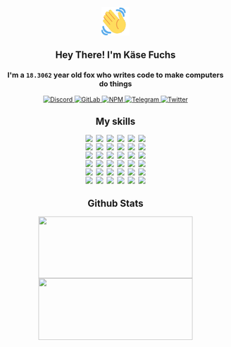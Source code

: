 <div><p align=center><img src=./resources/images/wave.gif width=64px height=64px></p><h2 align=center>Hey There! I'm Käse Fuchs</h2><h3 align=center>I'm a <code>18.3062</code> year old fox who writes code to make computers do things</h3><p align=center><a href=https://discord.com/users/507526681125322772><img alt=Discord src="https://img.shields.io/badge/Discord-5865F2?logo=discord&logoColor=white&style=flat-square#05353ec0c0d7ce62ad0fe46308f0638c"> </a><a href=https://gitlab.com/kasefuchs><img alt=GitLab src="https://img.shields.io/badge/GitLab-330F63?logo=gitlab&logoColor=white&style=flat-square#05353ec0c0d7ce62ad0fe46308f0638c"> </a><a href=https://npmjs.com/~kasefuchs><img alt=NPM src="https://img.shields.io/badge/NPM-CB3837?logo=npm&logoColor=white&style=flat-square#05353ec0c0d7ce62ad0fe46308f0638c"> </a><a href=https://t.me/kasefuchs><img alt=Telegram src="https://img.shields.io/badge/Telegram-2CA5E0?logo=telegram&logoColor=white&style=flat-square#05353ec0c0d7ce62ad0fe46308f0638c"> </a><a href=https://twitter.com/kasefuchs><img alt=Twitter src="https://img.shields.io/badge/Twitter-1DA1F2?logo=twitter&logoColor=white&style=flat-square#05353ec0c0d7ce62ad0fe46308f0638c"></a></p><h2 align=center>My skills</h2><p align=center><a href=https://aws.amazon.com/ ><picture><source srcset="https://skillicons.dev/icons?i=aws&theme=dark#05353ec0c0d7ce62ad0fe46308f0638c" media="(prefers-color-scheme: dark)"><source srcset="https://skillicons.dev/icons?i=aws&theme=light#05353ec0c0d7ce62ad0fe46308f0638c" media="(prefers-color-scheme: light), (prefers-color-scheme: no-preference)"><img src="https://skillicons.dev/icons?i=aws&theme=light#05353ec0c0d7ce62ad0fe46308f0638c"></picture></a>&nbsp;&nbsp;<a href=https://en.wikipedia.org/wiki/Bash_(Unix_shell)><picture><source srcset="https://skillicons.dev/icons?i=bash&theme=dark#05353ec0c0d7ce62ad0fe46308f0638c" media="(prefers-color-scheme: dark)"><source srcset="https://skillicons.dev/icons?i=bash&theme=light#05353ec0c0d7ce62ad0fe46308f0638c" media="(prefers-color-scheme: light), (prefers-color-scheme: no-preference)"><img src="https://skillicons.dev/icons?i=bash&theme=light#05353ec0c0d7ce62ad0fe46308f0638c"></picture></a>&nbsp;&nbsp;<a href=https://discord.com/developers/docs><picture><source srcset="https://skillicons.dev/icons?i=bots&theme=dark#05353ec0c0d7ce62ad0fe46308f0638c" media="(prefers-color-scheme: dark)"><source srcset="https://skillicons.dev/icons?i=bots&theme=light#05353ec0c0d7ce62ad0fe46308f0638c" media="(prefers-color-scheme: light), (prefers-color-scheme: no-preference)"><img src="https://skillicons.dev/icons?i=bots&theme=light#05353ec0c0d7ce62ad0fe46308f0638c"></picture></a>&nbsp;&nbsp;<a href=https://www.cloudflare.com/ ><picture><source srcset="https://skillicons.dev/icons?i=cloudflare&theme=dark#05353ec0c0d7ce62ad0fe46308f0638c" media="(prefers-color-scheme: dark)"><source srcset="https://skillicons.dev/icons?i=cloudflare&theme=light#05353ec0c0d7ce62ad0fe46308f0638c" media="(prefers-color-scheme: light), (prefers-color-scheme: no-preference)"><img src="https://skillicons.dev/icons?i=cloudflare&theme=light#05353ec0c0d7ce62ad0fe46308f0638c"></picture></a>&nbsp;&nbsp;<a href=https://en.wikipedia.org/wiki/CSS><picture><source srcset="https://skillicons.dev/icons?i=css&theme=dark#05353ec0c0d7ce62ad0fe46308f0638c" media="(prefers-color-scheme: dark)"><source srcset="https://skillicons.dev/icons?i=css&theme=light#05353ec0c0d7ce62ad0fe46308f0638c" media="(prefers-color-scheme: light), (prefers-color-scheme: no-preference)"><img src="https://skillicons.dev/icons?i=css&theme=light#05353ec0c0d7ce62ad0fe46308f0638c"></picture></a>&nbsp;&nbsp;<a href=https://www.docker.com/ ><picture><source srcset="https://skillicons.dev/icons?i=docker&theme=dark#05353ec0c0d7ce62ad0fe46308f0638c" media="(prefers-color-scheme: dark)"><source srcset="https://skillicons.dev/icons?i=docker&theme=light#05353ec0c0d7ce62ad0fe46308f0638c" media="(prefers-color-scheme: light), (prefers-color-scheme: no-preference)"><img src="https://skillicons.dev/icons?i=docker&theme=light#05353ec0c0d7ce62ad0fe46308f0638c"></picture></a><br><a href=https://www.electronjs.org/ ><picture><source srcset="https://skillicons.dev/icons?i=electron&theme=dark#05353ec0c0d7ce62ad0fe46308f0638c" media="(prefers-color-scheme: dark)"><source srcset="https://skillicons.dev/icons?i=electron&theme=light#05353ec0c0d7ce62ad0fe46308f0638c" media="(prefers-color-scheme: light), (prefers-color-scheme: no-preference)"><img src="https://skillicons.dev/icons?i=electron&theme=light#05353ec0c0d7ce62ad0fe46308f0638c"></picture></a>&nbsp;&nbsp;<a href=https://expressjs.com/ ><picture><source srcset="https://skillicons.dev/icons?i=express&theme=dark#05353ec0c0d7ce62ad0fe46308f0638c" media="(prefers-color-scheme: dark)"><source srcset="https://skillicons.dev/icons?i=express&theme=light#05353ec0c0d7ce62ad0fe46308f0638c" media="(prefers-color-scheme: light), (prefers-color-scheme: no-preference)"><img src="https://skillicons.dev/icons?i=express&theme=light#05353ec0c0d7ce62ad0fe46308f0638c"></picture></a>&nbsp;&nbsp;<a href=https://www.figma.com/ ><picture><source srcset="https://skillicons.dev/icons?i=figma&theme=dark#05353ec0c0d7ce62ad0fe46308f0638c" media="(prefers-color-scheme: dark)"><source srcset="https://skillicons.dev/icons?i=figma&theme=light#05353ec0c0d7ce62ad0fe46308f0638c" media="(prefers-color-scheme: light), (prefers-color-scheme: no-preference)"><img src="https://skillicons.dev/icons?i=figma&theme=light#05353ec0c0d7ce62ad0fe46308f0638c"></picture></a>&nbsp;&nbsp;<a href=https://firebase.google.com/ ><picture><source srcset="https://skillicons.dev/icons?i=firebase&theme=dark#05353ec0c0d7ce62ad0fe46308f0638c" media="(prefers-color-scheme: dark)"><source srcset="https://skillicons.dev/icons?i=firebase&theme=light#05353ec0c0d7ce62ad0fe46308f0638c" media="(prefers-color-scheme: light), (prefers-color-scheme: no-preference)"><img src="https://skillicons.dev/icons?i=firebase&theme=light#05353ec0c0d7ce62ad0fe46308f0638c"></picture></a>&nbsp;&nbsp;<a href=https://flask.palletsprojects.com/ ><picture><source srcset="https://skillicons.dev/icons?i=flask&theme=dark#05353ec0c0d7ce62ad0fe46308f0638c" media="(prefers-color-scheme: dark)"><source srcset="https://skillicons.dev/icons?i=flask&theme=light#05353ec0c0d7ce62ad0fe46308f0638c" media="(prefers-color-scheme: light), (prefers-color-scheme: no-preference)"><img src="https://skillicons.dev/icons?i=flask&theme=light#05353ec0c0d7ce62ad0fe46308f0638c"></picture></a>&nbsp;&nbsp;<a href=https://cloud.google.com/ ><picture><source srcset="https://skillicons.dev/icons?i=gcp&theme=dark#05353ec0c0d7ce62ad0fe46308f0638c" media="(prefers-color-scheme: dark)"><source srcset="https://skillicons.dev/icons?i=gcp&theme=light#05353ec0c0d7ce62ad0fe46308f0638c" media="(prefers-color-scheme: light), (prefers-color-scheme: no-preference)"><img src="https://skillicons.dev/icons?i=gcp&theme=light#05353ec0c0d7ce62ad0fe46308f0638c"></picture></a><br><a href=https://git-scm.com/ ><picture><source srcset="https://skillicons.dev/icons?i=git&theme=dark#05353ec0c0d7ce62ad0fe46308f0638c" media="(prefers-color-scheme: dark)"><source srcset="https://skillicons.dev/icons?i=git&theme=light#05353ec0c0d7ce62ad0fe46308f0638c" media="(prefers-color-scheme: light), (prefers-color-scheme: no-preference)"><img src="https://skillicons.dev/icons?i=git&theme=light#05353ec0c0d7ce62ad0fe46308f0638c"></picture></a>&nbsp;&nbsp;<a href=https://github.com/ ><picture><source srcset="https://skillicons.dev/icons?i=github&theme=dark#05353ec0c0d7ce62ad0fe46308f0638c" media="(prefers-color-scheme: dark)"><source srcset="https://skillicons.dev/icons?i=github&theme=light#05353ec0c0d7ce62ad0fe46308f0638c" media="(prefers-color-scheme: light), (prefers-color-scheme: no-preference)"><img src="https://skillicons.dev/icons?i=github&theme=light#05353ec0c0d7ce62ad0fe46308f0638c"></picture></a>&nbsp;&nbsp;<a href=https://gitlab.com/ ><picture><source srcset="https://skillicons.dev/icons?i=gitlab&theme=dark#05353ec0c0d7ce62ad0fe46308f0638c" media="(prefers-color-scheme: dark)"><source srcset="https://skillicons.dev/icons?i=gitlab&theme=light#05353ec0c0d7ce62ad0fe46308f0638c" media="(prefers-color-scheme: light), (prefers-color-scheme: no-preference)"><img src="https://skillicons.dev/icons?i=gitlab&theme=light#05353ec0c0d7ce62ad0fe46308f0638c"></picture></a>&nbsp;&nbsp;<a href=https://www.heroku.com/ ><picture><source srcset="https://skillicons.dev/icons?i=heroku&theme=dark#05353ec0c0d7ce62ad0fe46308f0638c" media="(prefers-color-scheme: dark)"><source srcset="https://skillicons.dev/icons?i=heroku&theme=light#05353ec0c0d7ce62ad0fe46308f0638c" media="(prefers-color-scheme: light), (prefers-color-scheme: no-preference)"><img src="https://skillicons.dev/icons?i=heroku&theme=light#05353ec0c0d7ce62ad0fe46308f0638c"></picture></a>&nbsp;&nbsp;<a href=https://en.wikipedia.org/wiki/HTML><picture><source srcset="https://skillicons.dev/icons?i=html&theme=dark#05353ec0c0d7ce62ad0fe46308f0638c" media="(prefers-color-scheme: dark)"><source srcset="https://skillicons.dev/icons?i=html&theme=light#05353ec0c0d7ce62ad0fe46308f0638c" media="(prefers-color-scheme: light), (prefers-color-scheme: no-preference)"><img src="https://skillicons.dev/icons?i=html&theme=light#05353ec0c0d7ce62ad0fe46308f0638c"></picture></a>&nbsp;&nbsp;<a href=https://en.wikipedia.org/wiki/JavaScript><picture><source srcset="https://skillicons.dev/icons?i=js&theme=dark#05353ec0c0d7ce62ad0fe46308f0638c" media="(prefers-color-scheme: dark)"><source srcset="https://skillicons.dev/icons?i=js&theme=light#05353ec0c0d7ce62ad0fe46308f0638c" media="(prefers-color-scheme: light), (prefers-color-scheme: no-preference)"><img src="https://skillicons.dev/icons?i=js&theme=light#05353ec0c0d7ce62ad0fe46308f0638c"></picture></a><br><a href=https://en.wikipedia.org/wiki/Linux><picture><source srcset="https://skillicons.dev/icons?i=linux&theme=dark#05353ec0c0d7ce62ad0fe46308f0638c" media="(prefers-color-scheme: dark)"><source srcset="https://skillicons.dev/icons?i=linux&theme=light#05353ec0c0d7ce62ad0fe46308f0638c" media="(prefers-color-scheme: light), (prefers-color-scheme: no-preference)"><img src="https://skillicons.dev/icons?i=linux&theme=light#05353ec0c0d7ce62ad0fe46308f0638c"></picture></a>&nbsp;&nbsp;<a href=https://mui.com/ ><picture><source srcset="https://skillicons.dev/icons?i=materialui&theme=dark#05353ec0c0d7ce62ad0fe46308f0638c" media="(prefers-color-scheme: dark)"><source srcset="https://skillicons.dev/icons?i=materialui&theme=light#05353ec0c0d7ce62ad0fe46308f0638c" media="(prefers-color-scheme: light), (prefers-color-scheme: no-preference)"><img src="https://skillicons.dev/icons?i=materialui&theme=light#05353ec0c0d7ce62ad0fe46308f0638c"></picture></a>&nbsp;&nbsp;<a href=https://en.wikipedia.org/wiki/Markdown><picture><source srcset="https://skillicons.dev/icons?i=md&theme=dark#05353ec0c0d7ce62ad0fe46308f0638c" media="(prefers-color-scheme: dark)"><source srcset="https://skillicons.dev/icons?i=md&theme=light#05353ec0c0d7ce62ad0fe46308f0638c" media="(prefers-color-scheme: light), (prefers-color-scheme: no-preference)"><img src="https://skillicons.dev/icons?i=md&theme=light#05353ec0c0d7ce62ad0fe46308f0638c"></picture></a>&nbsp;&nbsp;<a href=https://www.mongodb.com/ ><picture><source srcset="https://skillicons.dev/icons?i=mongodb&theme=dark#05353ec0c0d7ce62ad0fe46308f0638c" media="(prefers-color-scheme: dark)"><source srcset="https://skillicons.dev/icons?i=mongodb&theme=light#05353ec0c0d7ce62ad0fe46308f0638c" media="(prefers-color-scheme: light), (prefers-color-scheme: no-preference)"><img src="https://skillicons.dev/icons?i=mongodb&theme=light#05353ec0c0d7ce62ad0fe46308f0638c"></picture></a>&nbsp;&nbsp;<a href=https://www.mysql.com/ ><picture><source srcset="https://skillicons.dev/icons?i=mysql&theme=dark#05353ec0c0d7ce62ad0fe46308f0638c" media="(prefers-color-scheme: dark)"><source srcset="https://skillicons.dev/icons?i=mysql&theme=light#05353ec0c0d7ce62ad0fe46308f0638c" media="(prefers-color-scheme: light), (prefers-color-scheme: no-preference)"><img src="https://skillicons.dev/icons?i=mysql&theme=light#05353ec0c0d7ce62ad0fe46308f0638c"></picture></a>&nbsp;&nbsp;<a href=https://nextjs.org/ ><picture><source srcset="https://skillicons.dev/icons?i=nextjs&theme=dark#05353ec0c0d7ce62ad0fe46308f0638c" media="(prefers-color-scheme: dark)"><source srcset="https://skillicons.dev/icons?i=nextjs&theme=light#05353ec0c0d7ce62ad0fe46308f0638c" media="(prefers-color-scheme: light), (prefers-color-scheme: no-preference)"><img src="https://skillicons.dev/icons?i=nextjs&theme=light#05353ec0c0d7ce62ad0fe46308f0638c"></picture></a><br><a href=https://nodejs.org/en/ ><picture><source srcset="https://skillicons.dev/icons?i=nodejs&theme=dark#05353ec0c0d7ce62ad0fe46308f0638c" media="(prefers-color-scheme: dark)"><source srcset="https://skillicons.dev/icons?i=nodejs&theme=light#05353ec0c0d7ce62ad0fe46308f0638c" media="(prefers-color-scheme: light), (prefers-color-scheme: no-preference)"><img src="https://skillicons.dev/icons?i=nodejs&theme=light#05353ec0c0d7ce62ad0fe46308f0638c"></picture></a>&nbsp;&nbsp;<a href=https://www.postgresql.org/ ><picture><source srcset="https://skillicons.dev/icons?i=postgres&theme=dark#05353ec0c0d7ce62ad0fe46308f0638c" media="(prefers-color-scheme: dark)"><source srcset="https://skillicons.dev/icons?i=postgres&theme=light#05353ec0c0d7ce62ad0fe46308f0638c" media="(prefers-color-scheme: light), (prefers-color-scheme: no-preference)"><img src="https://skillicons.dev/icons?i=postgres&theme=light#05353ec0c0d7ce62ad0fe46308f0638c"></picture></a>&nbsp;&nbsp;<a href=https://learn.microsoft.com/en-us/powershell/ ><picture><source srcset="https://skillicons.dev/icons?i=powershell&theme=dark#05353ec0c0d7ce62ad0fe46308f0638c" media="(prefers-color-scheme: dark)"><source srcset="https://skillicons.dev/icons?i=powershell&theme=light#05353ec0c0d7ce62ad0fe46308f0638c" media="(prefers-color-scheme: light), (prefers-color-scheme: no-preference)"><img src="https://skillicons.dev/icons?i=powershell&theme=light#05353ec0c0d7ce62ad0fe46308f0638c"></picture></a>&nbsp;&nbsp;<a href=https://www.python.org/ ><picture><source srcset="https://skillicons.dev/icons?i=py&theme=dark#05353ec0c0d7ce62ad0fe46308f0638c" media="(prefers-color-scheme: dark)"><source srcset="https://skillicons.dev/icons?i=py&theme=light#05353ec0c0d7ce62ad0fe46308f0638c" media="(prefers-color-scheme: light), (prefers-color-scheme: no-preference)"><img src="https://skillicons.dev/icons?i=py&theme=light#05353ec0c0d7ce62ad0fe46308f0638c"></picture></a>&nbsp;&nbsp;<a href=https://www.raspberrypi.org/ ><picture><source srcset="https://skillicons.dev/icons?i=raspberrypi&theme=dark#05353ec0c0d7ce62ad0fe46308f0638c" media="(prefers-color-scheme: dark)"><source srcset="https://skillicons.dev/icons?i=raspberrypi&theme=light#05353ec0c0d7ce62ad0fe46308f0638c" media="(prefers-color-scheme: light), (prefers-color-scheme: no-preference)"><img src="https://skillicons.dev/icons?i=raspberrypi&theme=light#05353ec0c0d7ce62ad0fe46308f0638c"></picture></a>&nbsp;&nbsp;<a href=https://reactjs.org/ ><picture><source srcset="https://skillicons.dev/icons?i=react&theme=dark#05353ec0c0d7ce62ad0fe46308f0638c" media="(prefers-color-scheme: dark)"><source srcset="https://skillicons.dev/icons?i=react&theme=light#05353ec0c0d7ce62ad0fe46308f0638c" media="(prefers-color-scheme: light), (prefers-color-scheme: no-preference)"><img src="https://skillicons.dev/icons?i=react&theme=light#05353ec0c0d7ce62ad0fe46308f0638c"></picture></a><br><a href=https://redux.js.org/ ><picture><source srcset="https://skillicons.dev/icons?i=redux&theme=dark#05353ec0c0d7ce62ad0fe46308f0638c" media="(prefers-color-scheme: dark)"><source srcset="https://skillicons.dev/icons?i=redux&theme=light#05353ec0c0d7ce62ad0fe46308f0638c" media="(prefers-color-scheme: light), (prefers-color-scheme: no-preference)"><img src="https://skillicons.dev/icons?i=redux&theme=light#05353ec0c0d7ce62ad0fe46308f0638c"></picture></a>&nbsp;&nbsp;<a href=https://en.wikipedia.org/wiki/Regular_expression><picture><source srcset="https://skillicons.dev/icons?i=regex&theme=dark#05353ec0c0d7ce62ad0fe46308f0638c" media="(prefers-color-scheme: dark)"><source srcset="https://skillicons.dev/icons?i=regex&theme=light#05353ec0c0d7ce62ad0fe46308f0638c" media="(prefers-color-scheme: light), (prefers-color-scheme: no-preference)"><img src="https://skillicons.dev/icons?i=regex&theme=light#05353ec0c0d7ce62ad0fe46308f0638c"></picture></a>&nbsp;&nbsp;<a href=https://en.wikipedia.org/wiki/Sass_(stylesheet_language)><picture><source srcset="https://skillicons.dev/icons?i=sass&theme=dark#05353ec0c0d7ce62ad0fe46308f0638c" media="(prefers-color-scheme: dark)"><source srcset="https://skillicons.dev/icons?i=sass&theme=light#05353ec0c0d7ce62ad0fe46308f0638c" media="(prefers-color-scheme: light), (prefers-color-scheme: no-preference)"><img src="https://skillicons.dev/icons?i=sass&theme=light#05353ec0c0d7ce62ad0fe46308f0638c"></picture></a>&nbsp;&nbsp;<a href=https://www.typescriptlang.org/ ><picture><source srcset="https://skillicons.dev/icons?i=ts&theme=dark#05353ec0c0d7ce62ad0fe46308f0638c" media="(prefers-color-scheme: dark)"><source srcset="https://skillicons.dev/icons?i=ts&theme=light#05353ec0c0d7ce62ad0fe46308f0638c" media="(prefers-color-scheme: light), (prefers-color-scheme: no-preference)"><img src="https://skillicons.dev/icons?i=ts&theme=light#05353ec0c0d7ce62ad0fe46308f0638c"></picture></a>&nbsp;&nbsp;<a href=https://unity.com/ ><picture><source srcset="https://skillicons.dev/icons?i=unity&theme=dark#05353ec0c0d7ce62ad0fe46308f0638c" media="(prefers-color-scheme: dark)"><source srcset="https://skillicons.dev/icons?i=unity&theme=light#05353ec0c0d7ce62ad0fe46308f0638c" media="(prefers-color-scheme: light), (prefers-color-scheme: no-preference)"><img src="https://skillicons.dev/icons?i=unity&theme=light#05353ec0c0d7ce62ad0fe46308f0638c"></picture></a>&nbsp;&nbsp;<a href=https://workers.cloudflare.com/ ><picture><source srcset="https://skillicons.dev/icons?i=workers&theme=dark#05353ec0c0d7ce62ad0fe46308f0638c" media="(prefers-color-scheme: dark)"><source srcset="https://skillicons.dev/icons?i=workers&theme=light#05353ec0c0d7ce62ad0fe46308f0638c" media="(prefers-color-scheme: light), (prefers-color-scheme: no-preference)"><img src="https://skillicons.dev/icons?i=workers&theme=light#05353ec0c0d7ce62ad0fe46308f0638c"></picture></a><br></p><h2 align=center>Github Stats</h2><p align=center><picture><source srcset="https://github-readme-stats-kasefuchs.vercel.app/api/?count_private=true&hide_border=true&hide_rank=true&line_height=20&hide_title=true&username=Kasefuchs&theme=dark#05353ec0c0d7ce62ad0fe46308f0638c" media="(prefers-color-scheme: dark)"><source srcset="https://github-readme-stats-kasefuchs.vercel.app/api/?count_private=true&hide_border=true&hide_rank=true&line_height=20&hide_title=true&username=Kasefuchs&theme=light#05353ec0c0d7ce62ad0fe46308f0638c" media="(prefers-color-scheme: light), (prefers-color-scheme: no-preference)"><img align=middle width=350 height=140 src="https://github-readme-stats-kasefuchs.vercel.app/api/?count_private=true&hide_border=true&hide_rank=true&line_height=20&hide_title=true&username=Kasefuchs&theme=light#05353ec0c0d7ce62ad0fe46308f0638c"></picture><picture><source srcset="https://github-readme-stats-kasefuchs.vercel.app/api/top-langs/?count_private=true&hide_border=true&layout=compact&username=Kasefuchs&theme=dark#05353ec0c0d7ce62ad0fe46308f0638c" media="(prefers-color-scheme: dark)"><source srcset="https://github-readme-stats-kasefuchs.vercel.app/api/top-langs/?count_private=true&hide_border=true&layout=compact&username=Kasefuchs&theme=light#05353ec0c0d7ce62ad0fe46308f0638c" media="(prefers-color-scheme: light), (prefers-color-scheme: no-preference)"><img align=middle width=350 height=140 src="https://github-readme-stats-kasefuchs.vercel.app/api/top-langs/?count_private=true&hide_border=true&layout=compact&username=Kasefuchs&theme=light#05353ec0c0d7ce62ad0fe46308f0638c"></picture></p><img src="https://hit.yhype.me/github/profile?user_id=64592097#05353ec0c0d7ce62ad0fe46308f0638c" alt=""></div>